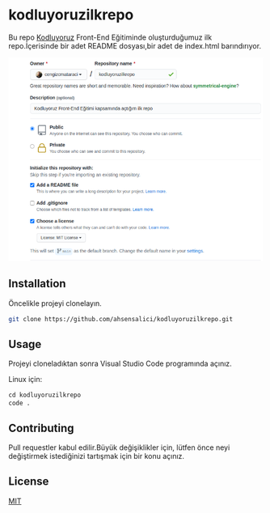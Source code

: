 # kodluyoruzilkrepo
 Bu repo [Kodluyoruz](https://www.kodluyoruz.org)  Front-End Eğitiminde oluşturduğumuz ilk repo.İçerisinde bir adet README dosyası,bir adet de index.html barındırıyor.

![github](github.png)

## Installation
Öncelikle projeyi clonelayın.
```bash
git clone https://github.com/ahsensalici/kodluyoruzilkrepo.git
```

## Usage
Projeyi cloneladıktan sonra Visual Studio Code programında açınız.

Linux için:
```linux
cd kodluyoruzilkrepo
code .
```

## Contributing
Pull requestler kabul edilir.Büyük değişiklikler için, lütfen önce neyi değiştirmek istediğinizi tartışmak için bir konu açınız.

## License
[MIT]((https://choosealicense.com/licenses/mit/))
